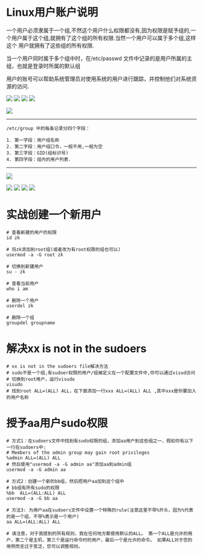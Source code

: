 # Linux用户账户说明

一个用户必须隶属于一个组,不然这个用户什么权限都没有,因为权限是赋予组的,一个用户属于这个组,就拥有了这个组的所有权限.当然一个用户可以属于多个组,这样这个 用户就拥有了这些组的所有权限.

当一个用户同时属于多个组中时，在/etc/passwd 文件中记录的是用户所属的主组，也就是登录时所属的默认组

用户的账号可以帮助系统管理员对使用系统的用户进行跟踪，并控制他们对系统资源的访问.

![](pics/用户账户说明.png)
![](pics/组说明.png)
![](pics/账户系统文件说明01.png)
![](pics/账户系统文件说明02.png)

![](pics/账户系统文件说明03.png)

---
    /etc/group 中的每条记录分四个字段：
    
    1. 第一字段：用户组名称
    2. 第二字段：用户组口令，一般不用,一般为空
    3. 第三字段：GID(组标识号)
    4. 第四字段：组内的用户列表.
---

![](pics/账户系统文件说明04.png)

![](pics/账户管理常用命令01.png)
![](pics/账户管理常用命令02.png)
![](pics/账户管理常用命令03.png)
![](pics/账户管理常用命令04.png)

# 实战创建一个新用户

```shell
# 查看新建的用户的权限
id zk

# 将zk添加到root组(或者改为有root权限的组也可以)
usermod -a -G root zk

# 切换到新建用户
su - zk

# 查看当前用户
who i am

# 删除一个用户
userdel zk

# 删除一个组
groupdel groupname
```

# 解决xx is not in the sudoers

```shell script
# xx is not in the sudoers file解决方法
# sudo不是一个组,有sudoer权限的用户/组被定义在一个配置文件中,你可以通过visud访问
# 切换到root用户，运行visudo
visudo
# 找到root ALL=(ALL) ALL，在下面添加一行xxx ALL=(ALL) ALL ,其中xxx是你要加入的用户名称
```

# 授予aa用户sudo权限

```shell script
# 方式1：在sudoers文件中找到有sudo权限的组，添加aa用户到这些组之一，假如你有以下一行在sudoers中:
# Members of the admin group may gain root privileges
%admin ALL=(ALL) ALL 
# 然后使用"usermod -a -G admin aa"添加aa到admin组
usermod -a -G admin aa

# 方式2：创建一个新的bb组，然后把用户aa加到这个组中
# bb组有所有sudo的权限
%bb  ALL=(ALL:ALL) ALL
usermod -a -G bb aa

# 方法3: 为用户aa在sudoers文件中设置一个特殊的rule(注意这里不带%开头，因为%代表的是一个组，不带%表示是一个用户)
aa ALL=(ALL:ALL) ALL 

# 请注意，对于我提到的所有规则，我在任何地方都使用默认的ALL。 第一个ALL是允许的用户，第二个是主机，第三个是运行命令时的用户，最后一个是允许的命令。 如果ALL对于您的用例而言过于宽泛，您可以调整规则。
```
